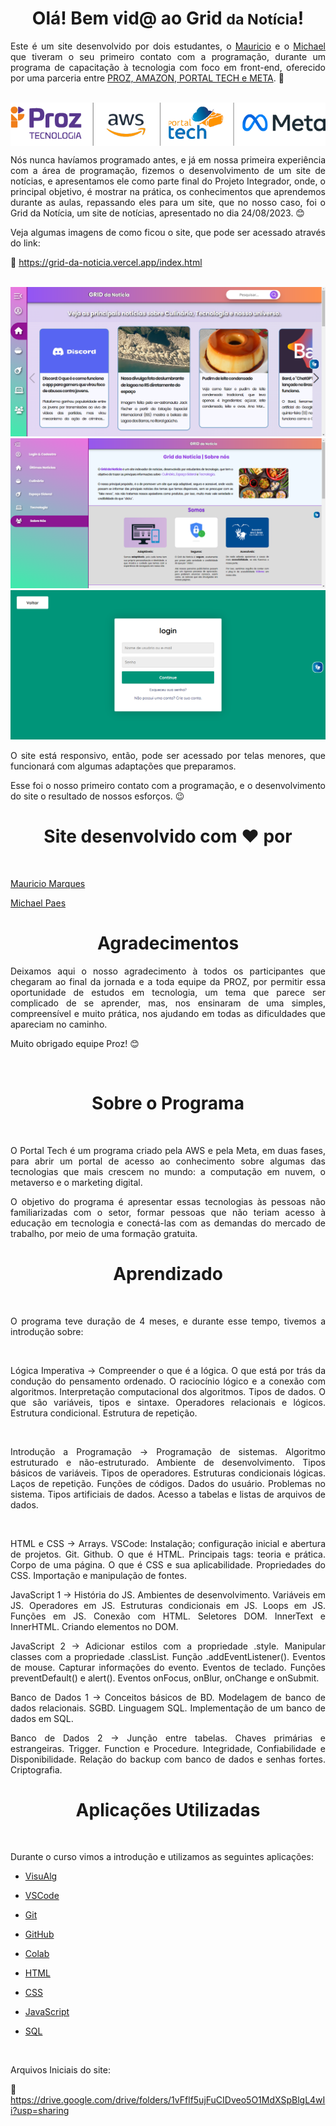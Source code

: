 <h1 align='center'>Olá! Bem vid@ ao Grid <small>da Notícia</small>!</h1>

<p align='justify'>Este é um site desenvolvido por dois estudantes, o <a target="_blank" href='https://www.linkedin.com/in/mauricio-marques-costa-994b25210/'>Mauricio</a> e o <a target="_blank" href='https://www.linkedin.com/in/michael-paes-050817200/'>Michael</a> que tiveram o seu primeiro contato com a programação, durante um programa de capacitação à tecnologia com foco em front-end, oferecido por uma parceria entre <a href='https://pages.prozeducacao.com.br/proz-tecnologia'> PROZ, AMAZON, PORTAL TECH e META</a>. 🤝</p> 

<br>

<img align='center' src="./assets/images/apoiadores_projeto.png" alt="Empresas Apoiadoras do Projeto">

<br>

<p align='justify'>Nós nunca havíamos programado antes, e já em nossa primeira experiência com a área de programação, fizemos o desenvolvimento de um site de notícias, e apresentamos ele como parte final do Projeto Integrador, onde, o principal objetivo, é mostrar na prática, os conhecimentos que aprendemos durante as aulas, repassando eles para um site, que no nosso caso, foi o Grid da Notícia, um site de notícias, apresentado no dia 24/08/2023. 😊

<br>
<p align='justify'>Veja algumas imagens de como ficou o site, que pode ser acessado através do link:

🔗 https://grid-da-noticia.vercel.app/index.html

<br>

<img src="./assets/images/grid_tela_apresentacao.png" alt="Imagem do Site Grid da Notícia">

<br>

<img src="./assets/images/grid_tela_apresentacao2.png" alt="Imagem do Site Grid da Notícia">

<br>

<img src="./assets/images/grid_tela_apresentacao3.png" alt="Imagem do Site Grid da Notícia">

<br>

<p align='justify'>O site está responsivo, então, pode ser acessado por telas menores, que funcionará com algumas adaptações que preparamos. 

<p align='justify'>Esse foi o nosso primeiro contato com a programação, e o desenvolvimento do site o resultado de nossos esforços. 😉	

<br>

<h1 align='center'>Site desenvolvido com ❤️ por</h1>

<br>

<p align='justify'><a target="_blank" href='https://www.linkedin.com/in/mauricio-marques-costa-994b25210/'>Mauricio Marques</a>

<p align='justify'><a target="_blank" href='https://www.linkedin.com/in/michael-paes-050817200/'>Michael Paes</a>

<br>


<h1 align='center'>Agradecimentos</h1>

<p align='justify'> Deixamos aqui o nosso agradecimento à todos os participantes que chegaram ao final da jornada e a toda equipe da PROZ, por permitir essa oportunidade de estudos em tecnologia, um tema que parece ser complicado de se aprender, mas, nos ensinaram de uma simples, compreensível e muito prática, nos ajudando em todas as dificuldades que apareciam no caminho.

Muito obrigado equipe Proz!  😊 

<br>

<h1 align='center'>Sobre o Programa</h1>

<br>

<p align='justify'>O Portal Tech é um programa criado pela AWS e pela Meta, em duas fases, para abrir um portal de acesso ao conhecimento sobre algumas das tecnologias que mais crescem no mundo: a computação em nuvem, o metaverso e o marketing digital.

<p align='justify'>O objetivo do programa é apresentar essas tecnologias às pessoas não familiarizadas com o setor, formar pessoas que não teriam acesso
à educação em tecnologia e conectá-las com as demandas do mercado de trabalho, por meio de uma formação gratuita.

<br>

<h1 align='center'>Aprendizado</h1>

<br>

<p align='justify'>O programa teve duração de 4 meses, e durante esse tempo, tivemos a introdução sobre:</p>
<br>

<p align='justify'>Lógica Imperativa ->  Compreender o que é a lógica. O que está por trás da condução do pensamento ordenado. O raciocínio lógico e a conexão com algoritmos. Interpretação computacional dos algoritmos. Tipos de dados. O que são variáveis, tipos e sintaxe. Operadores relacionais e lógicos. Estrutura condicional. Estrutura de repetição.  </p>

<br>

<p align='justify'>Introdução a Programação ->  Programação de sistemas. Algoritmo estruturado e não-estruturado. Ambiente de desenvolvimento. Tipos básicos de variáveis. Tipos de operadores. Estruturas condicionais lógicas. Laços de repetição. Funções de códigos. Dados do usuário. Problemas no sistema. Tipos artificiais de dados. Acesso a tabelas e listas de arquivos de dados. </p>

<br>

<p align='justify'>HTML e CSS ->  Arrays. VSCode: Instalação; configuração inicial e abertura de projetos. Git. Github.​  O que é HTML. Principais tags: teoria e prática. Corpo de uma página. O que é CSS e sua aplicabilidade. Propriedades do CSS. Importação e manipulação de fontes.  

<br>

<p align='justify'>JavaScript 1 ->  História do JS. Ambientes de desenvolvimento. Variáveis em JS. Operadores em JS. Estruturas condicionais em JS. Loops em JS. Funções em JS. Conexão com HTML. Seletores DOM. InnerText e InnerHTML. Criando elementos no DOM.​ 

<br>

<p align='justify'>JavaScript 2 ->  Adicionar estilos com a propriedade .style. Manipular classes com a propriedade .classList. Função .addEventListener(). Eventos de mouse. Capturar informações do evento. Eventos de teclado. Funções preventDefault() e alert(). Eventos onFocus, onBlur, onChange e onSubmit.  
<br>

<p align='justify'>Banco de Dados 1 ->  Conceitos básicos de BD. Modelagem de banco de dados relacionais. SGBD. Linguagem SQL. Implementação de um banco de dados em SQL.   

<br>

<p align='justify'>Banco de Dados 2 ->  Junção entre tabelas. Chaves primárias e estrangeiras. Trigger. Function e Procedure. Integridade, Confiabilidade e Disponibilidade. Relação do backup com banco de dados e senhas fortes. Criptografia.  

<br>

<h1 align='center'>Aplicações Utilizadas</h1>
<br>

<p align='justify'>Durante o curso vimos a introdução e utilizamos as seguintes aplicações:

<br>

- [VisuAlg](https://visualg3.com.br/)

- [VSCode](https://code.visualstudio.com/)

- [Git](https://git-scm.com/)

- [GitHub](https://github.com/)

- [Colab](https://colab.research.google.com/)

- [HTML](https://developer.mozilla.org/pt-BR/docs/Web/HTML)

- [CSS](https://blog.betrybe.com/css/#1)

- [JavaScript](https://developer.mozilla.org/pt-BR/docs/Learn/JavaScript/First_steps/What_is_JavaScript)

- [SQL](https://aws.amazon.com/pt/what-is/sql/)

<br>

Arquivos Iniciais do site:

🔗 https://drive.google.com/drive/folders/1vFflf5ujFuCIDveo5O1MdXSpBlgL4wIi?usp=sharing
